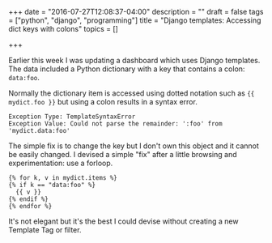 +++
date = "2016-07-27T12:08:37-04:00"
description = ""
draft = false
tags = ["python", "django", "programming"]
title = "Django templates: Accessing dict keys with colons"
topics = []

+++

Earlier this week I was updating a dashboard which uses Django templates. The
data included a Python dictionary with a key that contains a colon: `data:foo`.

Normally the dictionary item is accessed using dotted notation such as
`{{ mydict.foo }}` but using a colon results in a syntax error.

```
Exception Type: TemplateSyntaxError
Exception Value: Could not parse the remainder: ':foo' from 'mydict.data:foo'
```

The simple fix is to change the key but I don't own this object and it cannot
be easily changed. I devised a simple "fix" after a little browsing and
experimentation: use a forloop.

```
{% for k, v in mydict.items %}
{% if k == "data:foo" %}
  {{ v }}
{% endif %}
{% endfor %}
```

It's not elegant but it's the best I could devise without creating a new
Template Tag or filter.
